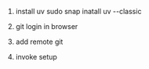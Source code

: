 1. install uv
sudo snap inatall uv --classic

2. git login in browser

3. add remote git

4. invoke setup
